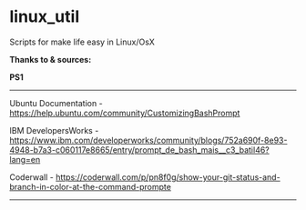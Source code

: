 # linux_util
Scripts for make life easy in Linux/OsX


__Thanks to & sources:__


__PS1__
__________________________________________________________________________________________

Ubuntu Documentation - https://help.ubuntu.com/community/CustomizingBashPrompt

IBM DevelopersWorks - https://www.ibm.com/developerworks/community/blogs/752a690f-8e93-4948-b7a3-c060117e8665/entry/prompt_de_bash_mais__c3_batil46?lang=en

Coderwall - https://coderwall.com/p/pn8f0g/show-your-git-status-and-branch-in-color-at-the-command-prompte

__________________________________________________________________________________________